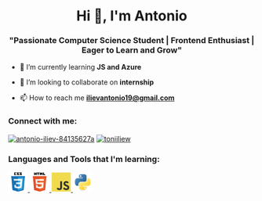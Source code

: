 <h1 align="center">Hi 👋, I'm Antonio</h1>
<h3 align="center">"Passionate Computer Science Student | Frontend Enthusiast | Eager to Learn and Grow"</h3>

- 🌱 I’m currently learning **JS and Azure**

- 👯 I’m looking to collaborate on **internship**

- 📫 How to reach me **ilievantonio19@gmail.com**

<h3 align="left">Connect with me:</h3>
<p align="left">
<a href="https://linkedin.com/in/antonio-iliev-84135627a" target="blank"><img align="center" src="https://raw.githubusercontent.com/rahuldkjain/github-profile-readme-generator/master/src/images/icons/Social/linked-in-alt.svg" alt="antonio-iliev-84135627a" height="30" width="40" /></a>
<a href="https://instagram.com/toniiliew" target="blank"><img align="center" src="https://raw.githubusercontent.com/rahuldkjain/github-profile-readme-generator/master/src/images/icons/Social/instagram.svg" alt="toniiliew" height="30" width="40" /></a>
</p>

<h3 align="left">Languages and Tools that I'm learning:</h3>
<p align="left"> <a href="https://www.w3schools.com/css/" target="_blank" rel="noreferrer"> <img src="https://raw.githubusercontent.com/devicons/devicon/master/icons/css3/css3-original-wordmark.svg" alt="css3" width="40" height="40"/> </a> <a href="https://www.w3.org/html/" target="_blank" rel="noreferrer"> <img src="https://raw.githubusercontent.com/devicons/devicon/master/icons/html5/html5-original-wordmark.svg" alt="html5" width="40" height="40"/> </a> <a href="https://developer.mozilla.org/en-US/docs/Web/JavaScript" target="_blank" rel="noreferrer"> <img src="https://raw.githubusercontent.com/devicons/devicon/master/icons/javascript/javascript-original.svg" alt="javascript" width="40" height="40"/> </a> <a href="https://www.python.org" target="_blank" rel="noreferrer"> <img src="https://raw.githubusercontent.com/devicons/devicon/master/icons/python/python-original.svg" alt="python" width="40" height="40"/> </a> </p>
